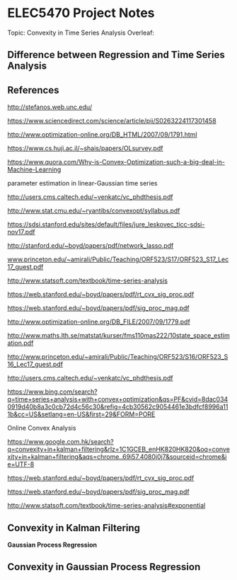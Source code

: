 # ELEC5470 Project Notes

Topic: Convexity in Time Series Analysis
Overleaf: 

## Difference between Regression and Time Series Analysis



## References

http://stefanos.web.unc.edu/

https://www.sciencedirect.com/science/article/pii/S0263224117301458

http://www.optimization-online.org/DB_HTML/2007/09/1791.html

https://www.cs.huji.ac.il/~shais/papers/OLsurvey.pdf

https://www.quora.com/Why-is-Convex-Optimization-such-a-big-deal-in-Machine-Learning

parameter estimation in linear-Gaussian time series

http://users.cms.caltech.edu/~venkatc/vc_phdthesis.pdf

http://www.stat.cmu.edu/~ryantibs/convexopt/syllabus.pdf

https://sdsi.stanford.edu/sites/default/files/jure_leskovec_ticc-sdsi-nov17.pdf

http://stanford.edu/~boyd/papers/pdf/network_lasso.pdf

www.princeton.edu/~amirali/Public/Teaching/ORF523/S17/ORF523_S17_Lec17_guest.pdf

http://www.statsoft.com/textbook/time-series-analysis

https://web.stanford.edu/~boyd/papers/pdf/rt_cvx_sig_proc.pdf

https://web.stanford.edu/~boyd/papers/pdf/sig_proc_mag.pdf

http://www.optimization-online.org/DB_FILE/2007/09/1779.pdf

http://www.maths.lth.se/matstat/kurser/fms110mas222/10state_space_estimation.pdf

http://www.princeton.edu/~amirali/Public/Teaching/ORF523/S16/ORF523_S16_Lec17_guest.pdf

http://users.cms.caltech.edu/~venkatc/vc_phdthesis.pdf

https://www.bing.com/search?q=time+series+analysis+with+convex+optimization&qs=PF&cvid=8dac0340919d40b8a3c0cb72d4c56c30&refig=4cb30562c9054461e3bdfcf8996a111b&cc=US&setlang=en-US&first=29&FORM=PORE

Online Convex Analysis

https://www.google.com.hk/search?q=convexity+in+kalman+filtering&rlz=1C1GCEB_enHK820HK820&oq=convexity+in+kalman+filtering&aqs=chrome..69i57.4080j0j7&sourceid=chrome&ie=UTF-8

https://web.stanford.edu/~boyd/papers/pdf/rt_cvx_sig_proc.pdf

https://web.stanford.edu/~boyd/papers/pdf/sig_proc_mag.pdf

http://www.statsoft.com/textbook/time-series-analysis#exponential

## Convexity in Kalman Filtering 

__Gaussian Process Regression__

## Convexity in Gaussian Process Regression


<!--stackedit_data:
eyJoaXN0b3J5IjpbLTE4Nzk1OTQ0NSwtNTk2NjIzNzMyLDE2Nz
Y4ODY5NV19
-->